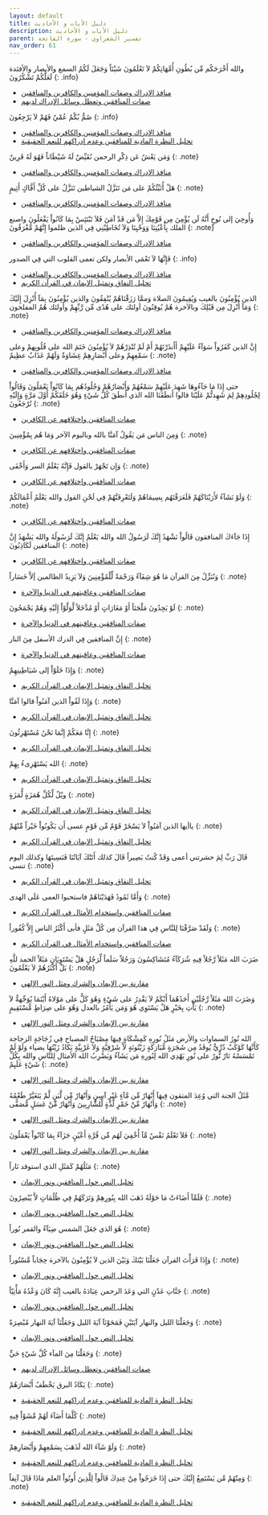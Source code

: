 ```yaml
---
layout: default
title: دليل الأيات و الأحاديث
description: دليل الأيات و الأحاديث
parent: تفسير الشعراوي - سورة الفاتحة
nav_order: 61
---
```


والله أَخْرَجَكُم مِّن بُطُونِ أُمَّهَاتِكُمْ لاَ تَعْلَمُونَ شَيْئاً وَجَعَلَ لَكُمُ السمع والأبصار والأفئدة لَعَلَّكُمْ تَشْكُرُونَ
{: .info}

- [منافذ الإدراك وصفات المؤمنين والكافرين والمنافقين](meta0_0)
- [صفات المنافقين وتعطل وسائل الإدراك لديهم](meta0_8)

صُمٌّ بُكْمٌ عُمْيٌ فَهُمْ لاَ يَرْجِعُونَ
{: .info}

- [منافذ الإدراك وصفات المؤمنين والكافرين والمنافقين](meta0_0)
- [تحليل النظرة المادية للمنافقين وعدم إدراكهم للنعم الحقيقية](meta0_9)

وَمَن يَعْشُ عَن ذِكْرِ الرحمن نُقَيِّضْ لَهُ شَيْطَاناً فَهُوَ لَهُ قَرِينٌ
{: .note}

- [منافذ الإدراك وصفات المؤمنين والكافرين والمنافقين](meta0_0)

هَلْ أُنَبِّئُكُمْ على مَن تَنَزَّلُ الشياطين تَنَزَّلُ على كُلِّ أَفَّاكٍ أَثِيمٍ
{: .note}

- [منافذ الإدراك وصفات المؤمنين والكافرين والمنافقين](meta0_0)

وَأُوحِيَ إلى نُوحٍ أَنَّهُ لَن يُؤْمِنَ مِن قَوْمِكَ إِلاَّ مَن قَدْ آمَنَ فَلاَ تَبْتَئِسْ بِمَا كَانُواْ يَفْعَلُونَ واصنع الفلك بِأَعْيُنِنَا وَوَحْيِنَا وَلاَ تُخَاطِبْنِي فِي الذين ظلموا إِنَّهُمْ مُّغْرَقُونَ
{: .note}

- [منافذ الإدراك وصفات المؤمنين والكافرين والمنافقين](meta0_0)

فَإِنَّهَا لاَ تَعْمَى الأبصار ولكن تعمى القلوب التي فِي الصدور
{: .info}

- [منافذ الإدراك وصفات المؤمنين والكافرين والمنافقين](meta0_0)
- [تحليل النفاق وتمثيل الإيمان في القرآن الكريم](meta0_4)

الذين يُؤْمِنُونَ بالغيب وَيُقِيمُونَ الصلاة وَممَّا رَزَقْنَاهُمْ يُنْفِقُونَ والذين يُؤْمِنُونَ بِمَآ أُنْزِلَ إِلَيْكَ وَمَآ أُنْزِلَ مِن قَبْلِكَ وبالآخرة هُمْ يُوقِنُونَ أولئك على هُدًى مِّن رَّبِّهِمْ وأولئك هُمُ المفلحون
{: .note}

- [منافذ الإدراك وصفات المؤمنين والكافرين والمنافقين](meta0_0)

إِنَّ الذين كَفَرُواْ سَوَآءٌ عَلَيْهِمْ أَأَنذَرْتَهُمْ أَمْ لَمْ تُنْذِرْهُمْ لاَ يُؤْمِنُونَ خَتَمَ الله على قُلُوبِهمْ وعلى سَمْعِهِمْ وعلى أَبْصَارِهِمْ غِشَاوَةٌ وَلَهُمْ عَذَابٌ عظِيمٌ
{: .note}

- [منافذ الإدراك وصفات المؤمنين والكافرين والمنافقين](meta0_0)

حتى إِذَا مَا جَآءُوهَا شَهِدَ عَلَيْهِمْ سَمْعُهُمْ وَأَبْصَارُهُمْ وَجُلُودُهُم بِمَا كَانُواْ يَعْمَلُونَ وَقَالُواْ لِجُلُودِهِمْ لِمَ شَهِدتُّمْ عَلَيْنَا قالوا أَنطَقَنَا الله الذي أَنطَقَ كُلَّ شَيْءٍ وَهُوَ خَلَقَكُمْ أَوَّلَ مَرَّةٍ وَإِلَيْهِ تُرْجَعُونَ
{: .note}

- [صفات المنافقين واختلافهم عن الكافرين](meta0_1)

وَمِنَ الناس مَن يَقُولُ آمَنَّا بالله وباليوم الآخر وَمَا هُم بِمُؤْمِنِينَ
{: .note}

- [صفات المنافقين واختلافهم عن الكافرين](meta0_1)

وَإِن تَجْهَرْ بالقول فَإِنَّهُ يَعْلَمُ السر وَأَخْفَى
{: .note}

- [صفات المنافقين واختلافهم عن الكافرين](meta0_1)

وَلَوْ نَشَآءُ لأَرَيْنَاكَهُمْ فَلَعَرَفْتَهُم بِسِيمَاهُمْ وَلَتَعْرِفَنَّهُمْ فِي لَحْنِ القول والله يَعْلَمُ أَعْمَالَكُمْ
{: .note}

- [صفات المنافقين واختلافهم عن الكافرين](meta0_1)

إِذَا جَآءَكَ المنافقون قَالُواْ نَشْهَدُ إِنَّكَ لَرَسُولُ الله والله يَعْلَمُ إِنَّكَ لَرَسُولُهُ والله يَشْهَدُ إِنَّ المنافقين لَكَاذِبُونَ
{: .note}

- [صفات المنافقين واختلافهم عن الكافرين](meta0_1)

وَنُنَزِّلُ مِنَ القرآن مَا هُوَ شِفَآءٌ وَرَحْمَةٌ لِّلْمُؤْمِنِينَ وَلاَ يَزِيدُ الظالمين إَلاَّ خَسَاراً
{: .note}

- [صفات المنافقين وعاقبتهم في الدنيا والآخرة](meta0_2)

لَوْ يَجِدُونَ مَلْجَئاً أَوْ مَغَارَاتٍ أَوْ مُدَّخَلاً لَّوَلَّوْاْ إِلَيْهِ وَهُمْ يَجْمَحُونَ
{: .note}

- [صفات المنافقين وعاقبتهم في الدنيا والآخرة](meta0_2)

إِنَّ المنافقين فِي الدرك الأسفل مِنَ النار
{: .note}

- [صفات المنافقين وعاقبتهم في الدنيا والآخرة](meta0_2)

وَإِذَا خَلَوْاْ إلى شَيَاطِينِهِمْ
{: .note}

- [تحليل النفاق وتمثيل الإيمان في القرآن الكريم](meta0_4)

وَإِذَا لَقُواْ الذين آمَنُواْ قالوا آمَنَّا
{: .note}

- [تحليل النفاق وتمثيل الإيمان في القرآن الكريم](meta0_4)

إِنَّا مَعَكُمْ إِنَّمَا نَحْنُ مُسْتَهْزِئُونَ
{: .note}

- [تحليل النفاق وتمثيل الإيمان في القرآن الكريم](meta0_4)

الله يَسْتَهْزِىءُ بِهِمْ
{: .note}

- [تحليل النفاق وتمثيل الإيمان في القرآن الكريم](meta0_4)

ويْلٌ لِّكُلِّ هُمَزَةٍ لُّمَزَةٍ
{: .note}

- [تحليل النفاق وتمثيل الإيمان في القرآن الكريم](meta0_4)

ياأيها الذين آمَنُواْ لاَ يَسْخَرْ قَوْمٌ مِّن قَوْمٍ عسى أَن يَكُونُواْ خَيْراً مِّنْهُمْ
{: .note}

- [تحليل النفاق وتمثيل الإيمان في القرآن الكريم](meta0_4)

قَالَ رَبِّ لِمَ حشرتني أعمى وَقَدْ كُنتُ بَصِيراً قَالَ كذلك أَتَتْكَ آيَاتُنَا فَنَسِيتَهَا وكذلك اليوم تنسى
{: .note}

- [تحليل النفاق وتمثيل الإيمان في القرآن الكريم](meta0_4)

وَأَمَّا ثَمُودُ فَهَدَيْنَاهُمْ فاستحبوا العمى عَلَى الهدى
{: .note}

- [صفات المنافقين واستخدام الأمثال في القرآن الكريم](meta0_5)

وَلَقَدْ صَرَّفْنَا لِلنَّاسِ فِي هذا القرآن مِن كُلِّ مَثَلٍ فأبى أَكْثَرُ الناس إِلاَّ كُفُوراً
{: .note}

- [صفات المنافقين واستخدام الأمثال في القرآن الكريم](meta0_5)

ضَرَبَ الله مَثَلاً رَّجُلاً فِيهِ شُرَكَآءُ مُتَشَاكِسُونَ وَرَجُلاً سَلَماً لِّرَجُلٍ هَلْ يَسْتَوِيَانِ مَثَلاً الحمد للَّهِ بَلْ أَكْثَرُهُمْ لاَ يَعْلَمُونَ
{: .note}

- [مقارنة بين الإيمان والشرك ومثل النور الإلهي](meta0_6)

وَضَرَبَ الله مَثَلاً رَّجُلَيْنِ أَحَدُهُمَآ أَبْكَمُ لاَ يَقْدِرُ على شَيْءٍ وَهُوَ كَلٌّ على مَوْلاهُ أَيْنَمَا يُوَجِّههُّ لاَ يَأْتِ بِخَيْرٍ هَلْ يَسْتَوِي هُوَ وَمَن يَأْمُرُ بالعدل وَهُوَ على صِرَاطٍ مُّسْتَقِيمٍ
{: .note}

- [مقارنة بين الإيمان والشرك ومثل النور الإلهي](meta0_6)

الله نُورُ السماوات والأرض مَثَلُ نُورِهِ كَمِشْكَاةٍ فِيهَا مِصْبَاحٌ المصباح فِي زُجَاجَةٍ الزجاجة كَأَنَّهَا كَوْكَبٌ دُرِّيٌّ يُوقَدُ مِن شَجَرَةٍ مُّبَارَكَةٍ زَيْتُونَةٍ لاَّ شَرْقِيَّةٍ وَلاَ غَرْبِيَّةٍ يَكَادُ زَيْتُهَا يضياء وَلَوْ لَمْ تَمْسَسْهُ نَارٌ نُّورٌ على نُورٍ يَهْدِي الله لِنُورِهِ مَن يَشَآءُ وَيَضْرِبُ الله الأمثال لِلنَّاسِ والله بِكُلِّ شَيْءٍ عَلَيِمٌ
{: .note}

- [مقارنة بين الإيمان والشرك ومثل النور الإلهي](meta0_6)

مَّثَلُ الجنة التي وُعِدَ المتقون فِيهَآ أَنْهَارٌ مِّن مَّآءٍ غَيْرِ آسِنٍ وَأَنْهَارٌ مِّن لَّبَنٍ لَّمْ يَتَغَيَّرْ طَعْمُهُ وَأَنْهَارٌ مِّنْ خَمْرٍ لَّذَّةٍ لِّلشَّارِبِينَ وَأَنْهَارٌ مِّنْ عَسَلٍ مُّصَفًّى
{: .note}

- [مقارنة بين الإيمان والشرك ومثل النور الإلهي](meta0_6)

فَلاَ تَعْلَمُ نَفْسٌ مَّآ أُخْفِيَ لَهُم مِّن قُرَّةِ أَعْيُنٍ جَزَآءً بِمَا كَانُواْ يَعْمَلُونَ
{: .note}

- [مقارنة بين الإيمان والشرك ومثل النور الإلهي](meta0_6)

مَثَلُهُمْ كَمَثَلِ الذي استوقد نَاراً
{: .note}

- [تحليل النص حول المنافقين ونور الإيمان](meta0_7)

فَلَمَّآ أَضَاءَتْ مَا حَوْلَهُ ذَهَبَ الله بِنُورِهِمْ وَتَرَكَهُمْ فِي ظُلُمَاتٍ لاَّ يُبْصِرُونَ
{: .note}

- [تحليل النص حول المنافقين ونور الإيمان](meta0_7)

هُوَ الذي جَعَلَ الشمس ضِيَآءً والقمر نُوراً
{: .note}

- [تحليل النص حول المنافقين ونور الإيمان](meta0_7)

وَإِذَا قَرَأْتَ القرآن جَعَلْنَا بَيْنَكَ وَبَيْنَ الذين لاَ يُؤْمِنُونَ بالآخرة حِجَاباً مَّسْتُوراً
{: .note}

- [تحليل النص حول المنافقين ونور الإيمان](meta0_7)

جَنَّاتِ عَدْنٍ التي وَعَدَ الرحمن عِبَادَهُ بالغيب إِنَّهُ كَانَ وَعْدُهُ مَأْتِيّاً
{: .note}

- [تحليل النص حول المنافقين ونور الإيمان](meta0_7)

وَجَعَلْنَا الليل والنهار آيَتَيْنِ فَمَحَوْنَآ آيَةَ الليل وَجَعَلْنَآ آيَةَ النهار مُبْصِرَةً
{: .note}

- [تحليل النص حول المنافقين ونور الإيمان](meta0_7)

وَجَعَلْنَا مِنَ المآء كُلَّ شَيْءٍ حَيٍّ
{: .note}

- [صفات المنافقين وتعطل وسائل الإدراك لديهم](meta0_8)

يَكَادُ البرق يَخْطَفُ أَبْصَارَهُمْ
{: .note}

- [تحليل النظرة المادية للمنافقين وعدم إدراكهم للنعم الحقيقية](meta0_9)

كُلَّمَا أَضَآءَ لَهُمْ مَّشَوْاْ فِيهِ
{: .note}

- [تحليل النظرة المادية للمنافقين وعدم إدراكهم للنعم الحقيقية](meta0_9)

وَلَوْ شَآءَ الله لَذَهَبَ بِسَمْعِهِمْ وَأَبْصَارِهِمْ
{: .note}

- [تحليل النظرة المادية للمنافقين وعدم إدراكهم للنعم الحقيقية](meta0_9)

وَمِنْهُمْ مَّن يَسْتَمِعُ إِلَيْكَ حتى إِذَا خَرَجُواْ مِنْ عِندِكَ قَالُواْ لِلَّذِينَ أُوتُواْ العلم مَاذَا قَالَ آنِفاً
{: .note}

- [تحليل النظرة المادية للمنافقين وعدم إدراكهم للنعم الحقيقية](meta0_9)
